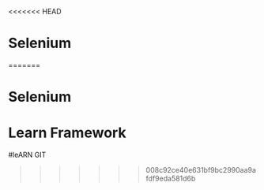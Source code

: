 <<<<<<< HEAD
# Selenium
=======
# Selenium
# Learn Framework
#leARN GIT
>>>>>>> 008c92ce40e631bf9bc2990aa9afdf9eda581d6b
